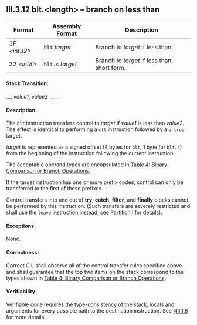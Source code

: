 ## III.3.12 blt.\<length\> &ndash; branch on less than

 | Format | Assembly Format | Description
 | ---- | ---- | ----
 | 3F _\<int32\>_ | `blt` _target_ | Branch to _target_ if less than.
 | 32 _\<int8\>_ | `blt.s` _target_ | Branch to _target_ if less than, short form.

#### Stack Transition:

&hellip;, _value1_, _value2_ &hellip; &hellip;

#### Description:

The `blt` instruction transfers control to _target_ if _value1_ is less than _value2_. The effect is identical to performing a `clt` instruction followed by a `brtrue` target.

_target_ is represented as a signed offset (4 bytes for `blt`, 1 byte for `blt.s`) from the beginning of the instruction following the current instruction.

The acceptable operand types are encapsulated in [Table 4: Binary Comparison or Branch Operations](#todo-missing-hyperlink).

If the target instruction has one or more prefix codes, control can only be transferred to the first of these prefixes.

Control transfers into and out of **try**, **catch**, **filter**, and **finally** blocks cannot be performed by this instruction. (Such transfers are severely restricted and shall use the `leave` instruction instead; see [Partition I](i.12.4.2-exception-handling.md) for details).

#### Exceptions:

None.

#### Correctness:

Correct CIL shall observe all of the control transfer rules specified above and shall guarantee that the top two items on the stack correspond to the types shown in [Table 4: Binary Comparison or Branch Operations](#todo-missing-hyperlink).

#### Verifiability:

Verifiable code requires the type-consistency of the stack, locals and arguments for every possible path to the destination instruction. See §[III.1.8](iii.1.8-verifiability-and-correctness.md) for more details.
